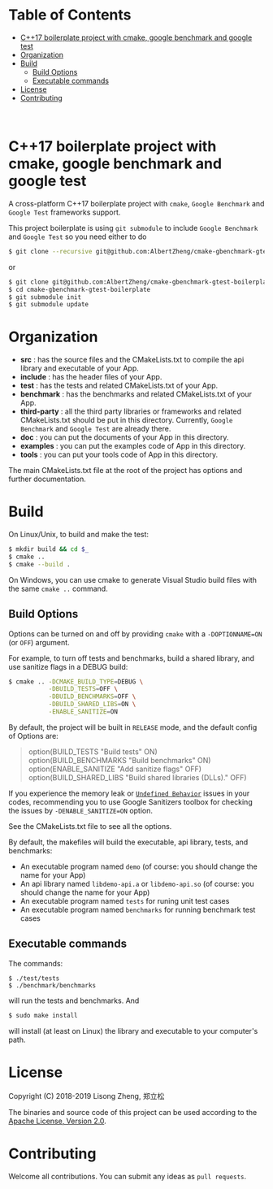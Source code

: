 # Table of Contents <!-- omit in toc -->

- [C++17 boilerplate project with cmake, google benchmark and google test](#c17-boilerplate-project-with-cmake-google-benchmark-and-google-test)
- [Organization](#organization)
- [Build](#build)
  - [Build Options](#build-options)
  - [Executable commands](#executable-commands)
- [License](#license)
- [Contributing](#contributing)

<br>

# C++17 boilerplate project with cmake, google benchmark and google test

A cross-platform C++17 boilerplate project with ``cmake``, ``Google Benchmark`` and ``Google Test`` frameworks support.

This project boilerplate is using ``git submodule`` to include ``Google Benchmark`` and ``Google Test`` so you need either to do
    
```bash
$ git clone --recursive git@github.com:AlbertZheng/cmake-gbenchmark-gtest-boilerplate.git
```

or

```bash
$ git clone git@github.com:AlbertZheng/cmake-gbenchmark-gtest-boilerplate.git
$ cd cmake-gbenchmark-gtest-boilerplate
$ git submodule init
$ git submodule update
```


# Organization

* **src** : has the source files and the CMakeLists.txt to compile the api library and executable of your App.
* **include** : has the header files of your App.
* **test** : has the tests and related CMakeLists.txt of your App.
* **benchmark** : has the benchmarks and related CMakeLists.txt of your App.
* **third-party** : all the third party libraries or frameworks and related CMakeLists.txt should be put in this directory. Currently, ``Google Benchmark`` and ``Google Test`` are already there. 
* **doc** : you can put the documents of your App in this directory.
* **examples** : you can put the examples code of App in this directory.
* **tools** : you can put your tools code of App in this directory.


The main CMakeLists.txt file at the root of the project has options and further documentation.


# Build

On Linux/Unix, to build and make the test:

```bash
$ mkdir build && cd $_
$ cmake ..
$ cmake --build .
```

On Windows, you can use cmake to generate Visual Studio build files with the same ``cmake ..`` command.


## Build Options

Options can be turned on and off by providing ``cmake`` with a ``-DOPTIONNAME=ON`` (or ``OFF``) argument. 

For example, to turn off tests and benchmarks, build a shared library, and use sanitize flags in a DEBUG build:
```bash
$ cmake .. -DCMAKE_BUILD_TYPE=DEBUG \
           -DBUILD_TESTS=OFF \
           -DBUILD_BENCHMARKS=OFF \
           -DBUILD_SHARED_LIBS=ON \
           -ENABLE_SANITIZE=ON
```

By default, the project will be built in ``RELEASE`` mode, and the default config of Options are:
> option(BUILD_TESTS       "Build tests" ON)  
> option(BUILD_BENCHMARKS  "Build benchmarks" ON)   
> option(ENABLE_SANITIZE   "Add sanitize flags" OFF)  
> option(BUILD_SHARED_LIBS "Build shared libraries (DLLs)." OFF)  

If you experience the memory leak or [``Undefined Behavior``](https://en.wikipedia.org/wiki/Undefined_behavior) issues in your codes, recommending you to use Google Sanitizers toolbox for checking the issues by ``-DENABLE_SANITIZE=ON`` option.

See the CMakeLists.txt file to see all the options.


By default, the makefiles will build the executable, api library, tests, and benchmarks: 
* An executable program named ``demo`` (of course: you should change the name for your App)
* An api library named ``libdemo-api.a`` or ``libdemo-api.so`` (of course: you should change the name for your App)
* An executable program named ``tests`` for runing unit test cases
* An executable program named ``benchmarks`` for running benchmark test cases


## Executable commands

The commands:    

```
$ ./test/tests
$ ./benchmark/benchmarks
```

will run the tests and benchmarks. And

```bash
$ sudo make install
```

will install (at least on Linux) the library and executable to your computer's path.


# License

Copyright (C) 2018-2019 Lisong Zheng, 郑立松

The binaries and source code of this project can be used according to the [Apache License, Version 2.0](http://www.apache.org/licenses/LICENSE-2.0.html).


# Contributing

Welcome all contributions. You can submit any ideas as ``pull requests``.
